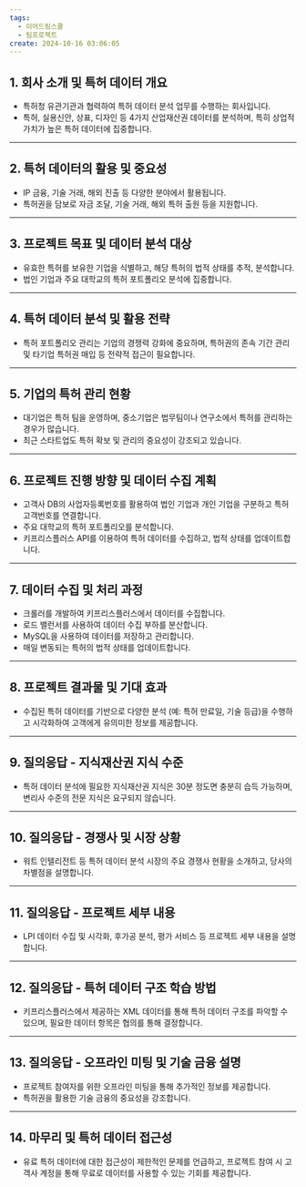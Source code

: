 ```yaml
---
tags:
  - 이어드림스쿨
  - 팀프로젝트
create: 2024-10-16 03:06:05
---
```


## 1. 회사 소개 및 특허 데이터 개요

- 특허청 유관기관과 협력하여 특허 데이터 분석 업무를 수행하는 회사입니다.
- 특허, 실용신안, 상표, 디자인 등 4가지 산업재산권 데이터를 분석하며, 특히 상업적 가치가 높은 특허 데이터에 집중합니다.
---

## 2. 특허 데이터의 활용 및 중요성

- IP 금융, 기술 거래, 해외 진출 등 다양한 분야에서 활용됩니다.
- 특허권을 담보로 자금 조달, 기술 거래, 해외 특허 출원 등을 지원합니다.
---

## 3. 프로젝트 목표 및 데이터 분석 대상

- 유효한 특허를 보유한 기업을 식별하고, 해당 특허의 법적 상태를 추적, 분석합니다.
- 법인 기업과 주요 대학교의 특허 포트폴리오 분석에 집중합니다.
---

## 4. 특허 데이터 분석 및 활용 전략

- 특허 포트폴리오 관리는 기업의 경쟁력 강화에 중요하며, 특허권의 존속 기간 관리 및 타기업 특허권 매입 등 전략적 접근이 필요합니다.
---

## 5. 기업의 특허 관리 현황

- 대기업은 특허 팀을 운영하며, 중소기업은 법무팀이나 연구소에서 특허를 관리하는 경우가 많습니다.
- 최근 스타트업도 특허 확보 및 관리의 중요성이 강조되고 있습니다.
---

## 6. 프로젝트 진행 방향 및 데이터 수집 계획

- 고객사 DB의 사업자등록번호를 활용하여 법인 기업과 개인 기업을 구분하고 특허 고객번호를 연결합니다.
- 주요 대학교의 특허 포트폴리오를 분석합니다.
- 키프리스플러스 API를 이용하여 특허 데이터를 수집하고, 법적 상태를 업데이트합니다.
---

## 7. 데이터 수집 및 처리 과정

- 크롤러를 개발하여 키프리스플러스에서 데이터를 수집합니다.
- 로드 밸런서를 사용하여 데이터 수집 부하를 분산합니다.
- MySQL을 사용하여 데이터를 저장하고 관리합니다.
- 매일 변동되는 특허의 법적 상태를 업데이트합니다.
---

## 8. 프로젝트 결과물 및 기대 효과

- 수집된 특허 데이터를 기반으로 다양한 분석 (예: 특허 만료일, 기술 등급)을 수행하고 시각화하여 고객에게 유의미한 정보를 제공합니다.
---

## 9. 질의응답 - 지식재산권 지식 수준

- 특허 데이터 분석에 필요한 지식재산권 지식은 30분 정도면 충분히 습득 가능하며, 변리사 수준의 전문 지식은 요구되지 않습니다.
---

## 10. 질의응답 - 경쟁사 및 시장 상황

- 워트 인텔리전트 등 특허 데이터 분석 시장의 주요 경쟁사 현황을 소개하고, 당사의 차별점을 설명합니다.
---

## 11. 질의응답 - 프로젝트 세부 내용

- LPI 데이터 수집 및 시각화, 후가공 분석, 평가 서비스 등 프로젝트 세부 내용을 설명합니다.
---

## 12. 질의응답 - 특허 데이터 구조 학습 방법

- 키프리스플러스에서 제공하는 XML 데이터를 통해 특허 데이터 구조를 파악할 수 있으며, 필요한 데이터 항목은 협의를 통해 결정합니다.
---

## 13. 질의응답 - 오프라인 미팅 및 기술 금융 설명

- 프로젝트 참여자를 위한 오프라인 미팅을 통해 추가적인 정보를 제공합니다.
- 특허권을 활용한 기술 금융의 중요성을 강조합니다.
---

## 14. 마무리 및 특허 데이터 접근성

- 유료 특허 데이터에 대한 접근성이 제한적인 문제를 언급하고, 프로젝트 참여 시 고객사 계정을 통해 무료로 데이터를 사용할 수 있는 기회를 제공합니다.
